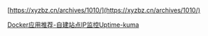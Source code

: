 [https://xyzbz.cn/archives/1010/](https://xyzbz.cn/archives/1010/)





[Docker应用推荐-自建站点IP监控Uptime-kuma](https://xyzbz.cn/archives/1010/)
